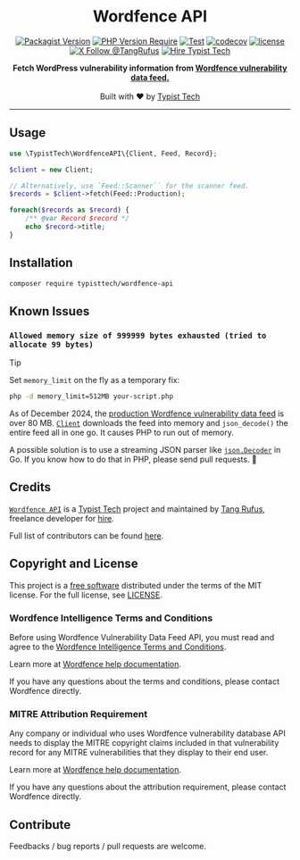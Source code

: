 <div align="center">

# Wordfence API

[![Packagist Version](https://img.shields.io/packagist/v/typisttech/wordfence-api)](https://packagist.org/packages/typisttech/wordfence-api)
[![PHP Version Require](https://img.shields.io/packagist/dependency-v/typisttech/wordfence-api/php)](https://github.com/typisttech/wordfence-api/blob/readme/composer.json)
[![Test](https://github.com/typisttech/wordfence-api/actions/workflows/test.yml/badge.svg)](https://github.com/typisttech/wordfence-api/actions/workflows/test.yml)
[![codecov](https://codecov.io/gh/typisttech/wordfence-api/graph/badge.svg?token=PGHZ7ZORC1)](https://codecov.io/gh/typisttech/wordfence-api)
[![license](https://img.shields.io/github/license/typisttech/wordfence-api.svg)](https://github.com/typisttech/wordfence-api/blob/master/LICENSE)
[![X Follow @TangRufus](https://img.shields.io/badge/Follow-%40TangRufus-black?logo=x&logoColor=white)](https://x.com/tangrufus)
[![Hire Typist Tech](https://img.shields.io/badge/Hire-Typist%20Tech-ff69b4.svg)](https://typist.tech/contact/)

<p>
  <strong>Fetch WordPress vulnerability information from <a href="https://www.wordfence.com/help/wordfence-intelligence/v2-accessing-and-consuming-the-vulnerability-data-feed/">Wordfence vulnerability data feed.</a></strong>
  <br />
  <br />
  Built with ♥ by <a href="https://typist.tech/">Typist Tech</a>
</p>

</div>

---

## Usage

```php
use \TypistTech\WordfenceAPI\{Client, Feed, Record};

$client = new Client;

// Alternatively, use `Feed::Scanner`` for the scanner feed.
$records = $client->fetch(Feed::Production);

foreach($records as $record) {
    /** @var Record $record */
    echo $record->title;
}
```

## Installation

```bash
composer require typisttech/wordfence-api
```

## Known Issues


### `Allowed memory size of 999999 bytes exhausted (tried to allocate 99 bytes)`

> [!TIP]
> Set `memory_limit` on the fly as a temporary fix:
>
> ```bash
> php -d memory_limit=512MB your-script.php
> ```

As of December 2024, the [production Wordfence vulnerability data feed](https://www.wordfence.com/api/intelligence/v2/vulnerabilities/production) is over 80 MB.
[`Client`](src/Client.php) downloads the feed into memory and `json_decode()` the entire feed all in one go. 
It causes PHP to run out of memory.

A possible solution is to use a streaming JSON parser like [`json.Decoder`](https://pkg.go.dev/encoding/json#example-Decoder.Decode-Stream) in Go.
If you know how to do that in PHP, please send pull requests. :bow:

## Credits

[`Wordfence API`](https://github.com/typisttech/wordfence-api) is a [Typist Tech](https://typist.tech) project and 
maintained by [Tang Rufus](https://x.com/TangRufus), freelance developer for [hire](https://typist.tech/contact/).

Full list of contributors can be found [here](https://github.com/typisttech/wordfence-api/graphs/contributors).

## Copyright and License

This project is a [free software](https://www.gnu.org/philosophy/free-sw.en.html) distributed under the terms of 
the MIT license. For the full license, see [LICENSE](./LICENSE).

### Wordfence Intelligence Terms and Conditions

Before using Wordfence Vulnerability Data Feed API, you must read and agree to the [Wordfence Intelligence Terms and Conditions](https://www.wordfence.com/wordfence-intelligence-terms-and-conditions/).

Learn more at [Wordfence help documentation](https://www.wordfence.com/help/wordfence-intelligence/v2-accessing-and-consuming-the-vulnerability-data-feed/#vulnerability-data-feed).

If you have any questions about the terms and conditions, please contact Wordfence directly.

### MITRE Attribution Requirement

Any company or individual who uses Wordfence vulnerability database API needs to display the MITRE copyright 
claims included in that vulnerability record for any MITRE vulnerabilities that they display to their end user.

Learn more at [Wordfence help documentation](https://www.wordfence.com/help/wordfence-intelligence/v2-accessing-and-consuming-the-vulnerability-data-feed/#mitre_attribution_requirement).

If you have any questions about the attribution requirement, please contact Wordfence directly.

## Contribute

Feedbacks / bug reports / pull requests are welcome.
